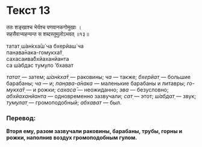 # Текст 13

ततः शङ्खाश्च भेर्यश्च पणवानकगोमुखाः ।  
सहसैवाभ्यहन्यन्त स शब्दस्तुमुलोऽभवत् ॥१३॥

татат̣ ш́ан̇кха̄ш́ ча бхерйаш́ ча  
пан̣ава̄нака-гомукха̄т̣  
сахасаива̄бхйаханйанта  
са ш́абдас тумуло ’бхават

_татат̣_ — затем; _ш́ан̇кха̄т̣_ — раковины; _ча_ — также; _бхерйат̣_ — большие барабаны; _ча_ — и; _пан̣ава-а̄нака_ — маленькие барабаны и литавры; _го-мукха̄т̣_ — и рожки; _сахаса̄_ — неожиданно; _эва_ — безусловно; _абхйаханйанта_ — одновременно зазвучали; _сат̣_ — этот; _ш́абдат̣_ — звук; _тумулат̣_ — громоподобный; _абхават_ — был.

### Перевод:

**Вторя ему, разом зазвучали раковины, барабаны, трубы, горны и рожки, наполнив воздух громоподобным гулом.**